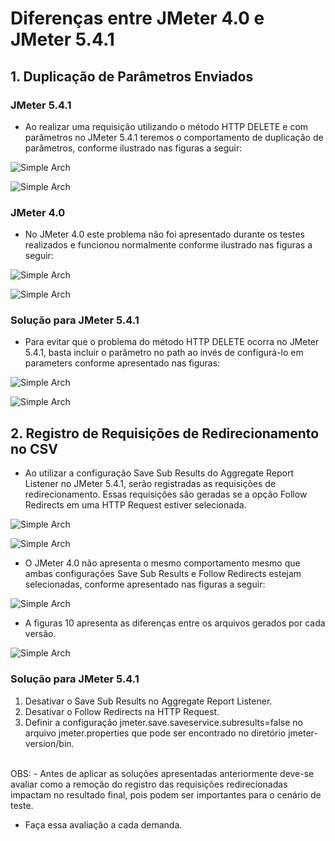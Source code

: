 # Diferenças entre JMeter 4.0 e JMeter 5.4.1

## 1. Duplicação de Parâmetros Enviados

### JMeter 5.4.1

- Ao realizar uma requisição utilizando o método HTTP DELETE e com parâmetros no JMeter 5.4.1 teremos o comportamento de duplicação de parâmetros, conforme ilustrado nas figuras a seguir:

![Simple Arch](https://github.com/ThaynaraDaSilva/Performance4U/blob/c2ac43d2d2af7c10a0e95f482b4cf6dd619c4672/images/delete-http-and-1parameter-jmeter5.png?raw=true)

![Simple Arch](https://github.com/ThaynaraDaSilva/Performance4U/blob/c2ac43d2d2af7c10a0e95f482b4cf6dd619c4672/images/delete-http-and-1parameter-request-jmeter5.png?raw=true)

### JMeter 4.0

- No JMeter 4.0 este problema não foi apresentado durante os testes realizados e funcionou normalmente conforme ilustrado nas figuras a seguir:

![Simple Arch](https://github.com/ThaynaraDaSilva/Performance4U/blob/c2ac43d2d2af7c10a0e95f482b4cf6dd619c4672/images/delete-http-and-1parameter-jmeter4.png?raw=true)

![Simple Arch](https://github.com/ThaynaraDaSilva/Performance4U/blob/c2ac43d2d2af7c10a0e95f482b4cf6dd619c4672/images/delete-http-and-1parameter-request-jmeter4.png?raw=true)

### Solução para JMeter 5.4.1

- Para evitar que o problema do método HTTP DELETE ocorra no JMeter 5.4.1, basta incluir o parâmetro no path ao invés de configurá-lo em parameters conforme apresentado nas figuras:

![Simple Arch](https://github.com/ThaynaraDaSilva/Performance4U/blob/c2ac43d2d2af7c10a0e95f482b4cf6dd619c4672/images/delete-http-solucao-jmeter5.png?raw=true)

![Simple Arch](https://github.com/ThaynaraDaSilva/Performance4U/blob/c2ac43d2d2af7c10a0e95f482b4cf6dd619c4672/images/delete-http-response-solucao-jmeter5.png?raw=true)

## 2. Registro de Requisições de Redirecionamento no CSV

- Ao utilizar a configuração Save Sub Results do Aggregate Report Listener no JMeter 5.4.1, serão registradas as requisições de redirecionamento.
Essas requisições são geradas se a opção Follow Redirects em uma HTTP Request estiver selecionada.

![Simple Arch](https://github.com/ThaynaraDaSilva/Performance4U/blob/c2ac43d2d2af7c10a0e95f482b4cf6dd619c4672/images/follow-redirects-jmeter5.png?raw=true)

![Simple Arch](https://github.com/ThaynaraDaSilva/Performance4U/blob/c2ac43d2d2af7c10a0e95f482b4cf6dd619c4672/images/follow-redirects-jmeter4-jmeter5.png?raw=true)

- O JMeter 4.0 não apresenta o mesmo comportamento mesmo que ambas configurações Save Sub Results e Follow Redirects estejam selecionadas, conforme apresentado nas figuras a seguir:

![Simple Arch](https://github.com/ThaynaraDaSilva/Performance4U/blob/c2ac43d2d2af7c10a0e95f482b4cf6dd619c4672/images/follow-redirects-response-jmeter4-jmeter5.png?raw=true)

- A figuras 10 apresenta as diferenças entre os arquivos gerados por cada versão.

![Simple Arch](https://github.com/ThaynaraDaSilva/Performance4U/blob/c2ac43d2d2af7c10a0e95f482b4cf6dd619c4672/images/follow-redirects-response-arquivo-csv-jmeter4-jmeter5.png?raw=true)

### Solução para JMeter 5.4.1

1. Desativar o Save Sub Results no Aggregate Report Listener.
2. Desativar o Follow Redirects na HTTP Request.
3. Definir a configuração jmeter.save.saveservice.subresults=false no arquivo jmeter.properties que pode ser encontrado no diretório jmeter-version/bin.

</br>
OBS:
- Antes de aplicar as soluções apresentadas anteriormente deve-se avaliar como a remoção do registro das requisições redirecionadas impactam no resultado final, pois podem ser importantes para o cenário de teste.

- Faça essa avaliação a cada demanda.